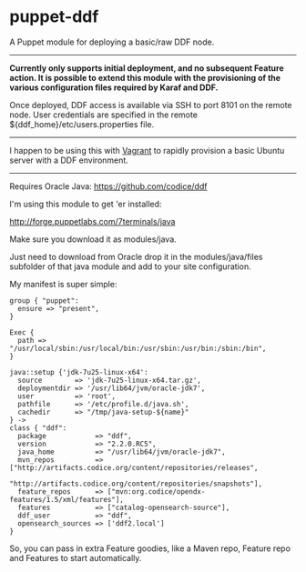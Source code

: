 # puppet-ddf

A Puppet module for deploying a basic/raw DDF node.

---

**Currently only supports initial deployment, and no subsequent Feature
action.  It is possible to extend this module with the provisioning of
the various configuration files required by Karaf and DDF.**

Once deployed, DDF access is available via SSH to port 8101 on the remote node.  User credentials are specified in the remote ${ddf_home}/etc/users.properties file.

---

I happen to be using this with [Vagrant](http://vagrantup.com) to rapidly provision a basic Ubuntu server with a DDF environment.

---

Requires Oracle Java: https://github.com/codice/ddf

I'm using this module to get 'er installed:

http://forge.puppetlabs.com/7terminals/java 

Make sure you download it as modules/java.

Just need to download from Oracle drop it in the modules/java/files subfolder of that java module and add to your site configuration.

My manifest is super simple:

```
group { "puppet":
  ensure => "present",
}

Exec {
  path => "/usr/local/sbin:/usr/local/bin:/usr/sbin:/usr/bin:/sbin:/bin",
}

java::setup {'jdk-7u25-linux-x64':
  source        => 'jdk-7u25-linux-x64.tar.gz',
  deploymentdir => '/usr/lib64/jvm/oracle-jdk7',
  user          => 'root',
  pathfile      => '/etc/profile.d/java.sh',
  cachedir      => "/tmp/java-setup-${name}"
} ->
class { "ddf": 
  package            => "ddf", 
  version            => "2.2.0.RC5",
  java_home          => "/usr/lib64/jvm/oracle-jdk7",
  mvn_repos          => ["http://artifacts.codice.org/content/repositories/releases",
                "http://artifacts.codice.org/content/repositories/snapshots"],
  feature_repos      => ["mvn:org.codice/opendx-features/1.5/xml/features"],
  features           => ["catalog-opensearch-source"],
  ddf_user           => "ddf",
  opensearch_sources => ['ddf2.local']
}
```
So, you can pass in extra Feature goodies, like a Maven repo, Feature repo and Features to start automatically.
